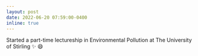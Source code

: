 ```yaml
---
layout: post
date: 2022-06-20 07:59:00-0400
inline: true
---
```


Started a part-time lectureship in Environmental Pollution at The University of Stirling :sparkles: :smile:

